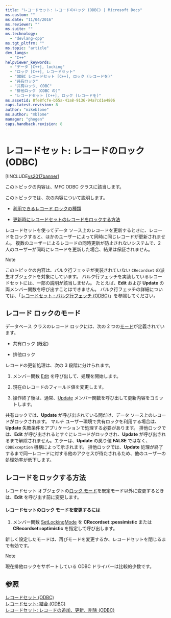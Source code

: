 ```yaml
---
title: "レコードセット: レコードのロック (ODBC) | Microsoft Docs"
ms.custom: ""
ms.date: "11/04/2016"
ms.reviewer: ""
ms.suite: ""
ms.technology: 
  - "devlang-cpp"
ms.tgt_pltfrm: ""
ms.topic: "article"
dev_langs: 
  - "C++"
helpviewer_keywords: 
  - "データ [C++], locking"
  - "ロック [C++], レコードセット"
  - "ODBC レコードセット [C++], ロック (レコードを)"
  - "共有ロック"
  - "共有ロック, ODBC"
  - "排他ロック (ODBC の)"
  - "レコードセット [C++], ロック (レコードを)"
ms.assetid: 8fe8fcfe-b55a-41a8-9136-94a7cd1e4806
caps.latest.revision: 8
author: "mikeblome"
ms.author: "mblome"
manager: "ghogen"
caps.handback.revision: 8
---
```

# レコードセット: レコードのロック (ODBC)
[!INCLUDE[vs2017banner](../../assembler/inline/includes/vs2017banner.md)]

このトピックの内容は、MFC ODBC クラスに該当します。  
  
 このトピックでは、次の内容について説明します。  
  
-   [利用できるレコード ロックの種類](#_core_record.2d.locking_modes)  
  
-   [更新時にレコードセットのレコードをロックする方法](#_core_locking_records_in_your_recordset)  
  
 レコードセットを使ってデータ ソース上のレコードを更新するときに、レコードをロックすると、ほかのユーザーによって同時に同じレコードが更新されません。  複数のユーザーによるレコードの同時更新が防止されないシステムで、2 人のユーザーが同時にレコードを更新した場合、結果は保証されません。  
  
> [!NOTE]
>  このトピックの内容は、バルク行フェッチが実装されていない `CRecordset` の派生オブジェクトを対象にしています。  バルク行フェッチを実装しているレコードセットには、一部の説明が該当しません。  たとえば、**Edit** および **Update** の両メンバー関数を呼び出すことはできません。  バルク行フェッチの詳細については、「[レコードセット : バルク行フェッチ \(ODBC\)](../Topic/Recordset:%20Fetching%20Records%20in%20Bulk%20\(ODBC\).md)」を参照してください。  
  
##  <a name="_core_record.2d.locking_modes"></a> レコード ロックのモード  
 データベース クラスのレコード ロックには、次の 2 つの[モード](../Topic/CRecordset::SetLockingMode.md)が定義されています。  
  
-   共有ロック \(既定\)  
  
-   排他ロック  
  
 レコードの更新処理は、次の 3 段階に分けられます。  
  
1.  メンバー関数 [Edit](../Topic/CRecordset::Edit.md) を呼び出して、処理を開始します。  
  
2.  現在のレコードのフィールド値を変更します。  
  
3.  操作終了後は、通常、[Update](../Topic/CRecordset::Update.md) メンバー関数を呼び出して更新内容をコミットします。  
  
 共有ロックでは、**Update** が呼び出されている間だけ、データ ソース上のレコードがロックされます。  マルチ ユーザー環境で共有ロックを利用する場合は、**Update** 失敗条件をアプリケーションで処理する必要があります。  排他ロックでは、**Edit** が呼び出されるとすぐにレコードがロックされ、**Update** が呼び出されるまで解除されません。エラーは、**Update** の戻り値 **FALSE** ではなく、`CDBException` 機構によって示されます。  排他ロックでは、**Update** 処理が終了するまで同一レコードに対する他のアクセスが待たされるため、他のユーザーの処理効率が低下します。  
  
##  <a name="_core_locking_records_in_your_recordset"></a> レコードをロックする方法  
 レコードセット オブジェクトの[ロック モード](#_core_record.2d.locking_modes)を既定モード以外に変更するときは、**Edit** を呼び出す前に変更します。  
  
#### レコードセットのロック モードを変更するには  
  
1.  メンバー関数 [SetLockingMode](../Topic/CRecordset::SetLockingMode.md) を **CRecordset::pessimistic** または **CRecordset::optimistic** を指定して呼び出します。  
  
 新しく設定したモードは、再びモードを変更するか、レコードセットを閉じるまで有効です。  
  
> [!NOTE]
>  現在排他ロックをサポートしている ODBC ドライバーは比較的少数です。  
  
## 参照  
 [レコードセット \(ODBC\)](../../data/odbc/recordset-odbc.md)   
 [レコードセット: 結合 \(ODBC\)](../Topic/Recordset:%20Performing%20a%20Join%20\(ODBC\).md)   
 [レコードセット: レコードの追加、更新、削除 \(ODBC\)](../../data/odbc/recordset-adding-updating-and-deleting-records-odbc.md)